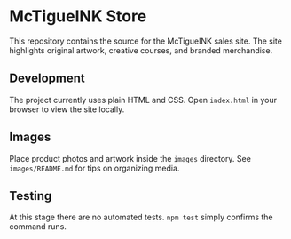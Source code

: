 # McTigueINK Store

This repository contains the source for the McTigueINK sales site. The site highlights original artwork, creative courses, and branded merchandise.

## Development

The project currently uses plain HTML and CSS. Open `index.html` in your browser to view the site locally.

## Images

Place product photos and artwork inside the `images` directory. See `images/README.md` for tips on organizing media.

## Testing

At this stage there are no automated tests. `npm test` simply confirms the command runs.
